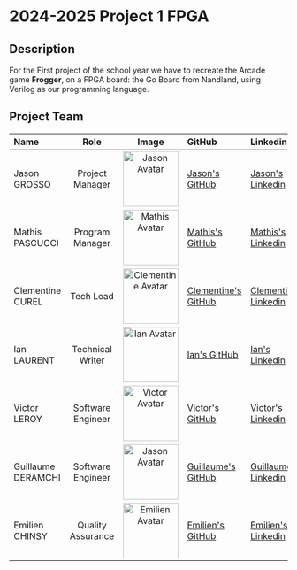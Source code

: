 # 2024-2025 Project 1 FPGA

## Description

For the First project of the school year we have to recreate the Arcade game **Frogger**, on a FPGA board: the Go Board from Nandland, using Verilog as our programming language.

## Project Team

| Name | Role | Image | GitHub | Linkedin|
| :----- | :----------: | :----------: | :---------- | :------ |
| Jason GROSSO | Project Manager | <img src="https://avatars.githubusercontent.com/u/114397870?v=4" width = "100px" alt="Jason Avatar" > | [Jason's GitHub](https://github.com/JasonGROSSO) | [Jason's Linkedin](https://www.linkedin.com/in/jason-grosso-847b39251/) |
| Mathis PASCUCCI | Program Manager | <img src="https://avatars.githubusercontent.com/u/182209815?v=4" width = "100px" alt="Mathis Avatar"> | [Mathis's GitHub](https://github.com/Mathis441) | [Mathis's Linkedin](https://www.linkedin.com/in/mathis-pascucci-8b759732a/) |
| Clementine CUREL | Tech Lead | <img src="https://avatars.githubusercontent.com/u/78617457?v=4" width = "100px" alt="Clementine Avatar"> | [Clementine's GitHub](https://github.com/Clementine951) | [Clementine's Linkedin](https://www.linkedin.com/in/clementinecurel/) |
| Ian LAURENT | Technical Writer | <img src="https://avatars.githubusercontent.com/u/146005340?v=4" width = "100px" alt="Ian Avatar"> | [Ian's GitHub](https://github.com/Ianlaur) | [Ian's Linkedin](https://www.linkedin.com/in/ian-h-laurent/) |
| Victor LEROY | Software Engineer |<img src="https://avatars.githubusercontent.com/u/97166029?v=4" width = "100px" alt="Victor Avatar"> | [Victor's GitHub](https://github.com/Victor-Leroy) | [Victor's Linkedin](https://www.linkedin.com/in/victor-leroy-64baa3229/) |
| Guillaume DERAMCHI | Software Engineer |<img src="https://avatars.githubusercontent.com/u/145995909?v=4" width = "100px" alt="Jason Avatar"> | [Guillaume's GitHub](https://github.com/Guillaume18100) | [Guillaume's Linkedin](https://www.linkedin.com/in/guillaume-deramchi-a45116293/) |
| Emilien CHINSY | Quality Assurance | <img src="https://avatars.githubusercontent.com/u/182214919?v=4" width = "100px" alt="Emilien Avatar"> | [Emilien's GitHub](https://github.com/EmilienChinsy) | [Emilien's Linkedin](https://www.linkedin.com/in/jason-grosso-847b39251/) |
